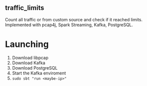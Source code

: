 ## traffic_limits
Count all traffic or from custom source and check if it reached limits. Implemented with pcap4j, Spark Streaming, Kafka, PostgreSQL.

# Launching
1. Download libpcap
2. Download Kafka
3. Download PostgreSQL
4. Start the Kafka enviroment
5. `sudo sbt "run <maybe-ip>"`
